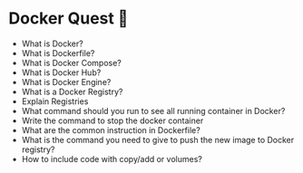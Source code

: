 # Docker Quest 🐳

- What is Docker?
- What is Dockerfile?
- What is Docker Compose?
- What is Docker Hub?
- What is Docker Engine?
- What is a Docker Registry?
- Explain Registries
- What command should you run to see all running container in Docker?
- Write the command to stop the docker container
- What are the common instruction in Dockerfile?
- What is the command you need to give to push the new image to Docker registry?
- How to include code with copy/add or volumes?
